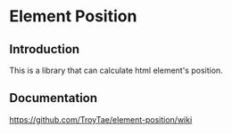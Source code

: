 # Element Position

## Introduction
This is a library that can calculate html element's position.

## Documentation
https://github.com/TroyTae/element-position/wiki
